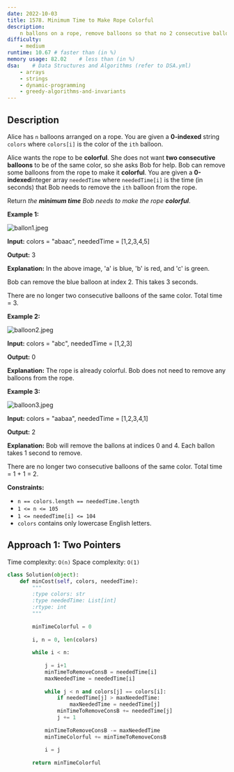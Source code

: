 ```yaml
---
date: 2022-10-03
title: 1578. Minimum Time to Make Rope Colorful
description:
    n ballons on a rope, remove balloons so that no 2 consecutive ballons of the same color, minimizing time.
difficulty:
    - medium
runtime: 10.67 # faster than (in %)
memory usage: 82.02    # less than (in %)
dsa:    # Data Structures and Algorithms (refer to DSA.yml)
    - arrays
    - strings
    - dynamic-programming
    - greedy-algorithms-and-invariants
---
```

## Description
Alice has `n` balloons arranged on a rope. You are given a **0-indexed** string `colors` where `colors[i]` is the color of the `ith` balloon.

Alice wants the rope to be **colorful**. She does not want **two consecutive balloons** to be of the same color, so she asks Bob for help. Bob can remove some balloons from the rope to make it **colorful**. You are given a **0-indexed**integer array `neededTime` where `neededTime[i]` is the time (in seconds) that Bob needs to remove the `ith` balloon from the rope.

Return *the **minimum time** Bob needs to make the rope **colorful***.

**Example 1:**

![ballon1.jpeg](https://assets.leetcode.com/uploads/2021/12/13/ballon1.jpg)

**Input:** colors = "abaac", neededTime = [1,2,3,4,5]

**Output:** 3

**Explanation:** In the above image, 'a' is blue, 'b' is red, and 'c' is green.

Bob can remove the blue balloon at index 2. This takes 3 seconds.

There are no longer two consecutive balloons of the same color. Total time = 3.

**Example 2:**

![balloon2.jpeg](https://assets.leetcode.com/uploads/2021/12/13/balloon2.jpg)

**Input:** colors = "abc", neededTime = [1,2,3]

**Output:** 0

**Explanation:** The rope is already colorful. Bob does not need to remove any balloons from the rope.

**Example 3:**

![balloon3.jpeg](https://assets.leetcode.com/uploads/2021/12/13/balloon3.jpg)

**Input:** colors = "aabaa", neededTime = [1,2,3,4,1]

**Output:** 2

**Explanation:** Bob will remove the ballons at indices 0 and 4. Each ballon takes 1 second to remove.

There are no longer two consecutive balloons of the same color. Total time = 1 + 1 = 2.

**Constraints:**

- `n == colors.length == neededTime.length`
- `1 <= n <= 105`
- `1 <= neededTime[i] <= 104`
- `colors` contains only lowercase English letters.

## Approach 1: Two Pointers
Time complexity: `O(n)`
Space complexity: `O(1)`

```python
class Solution(object):
    def minCost(self, colors, neededTime):
        """
        :type colors: str
        :type neededTime: List[int]
        :rtype: int
        """
        
        minTimeColorful = 0
        
        i, n = 0, len(colors)
        
        while i < n:
            
            j = i+1
            minTimeToRemoveConsB = neededTime[i]
            maxNeededTime = neededTime[i]
            
            while j < n and colors[j] == colors[i]:
                if neededTime[j] > maxNeededTime:
                    maxNeededTime = neededTime[j]
                minTimeToRemoveConsB += neededTime[j]
                j += 1
            
            minTimeToRemoveConsB -= maxNeededTime
            minTimeColorful += minTimeToRemoveConsB
            
            i = j
        
        return minTimeColorful
```